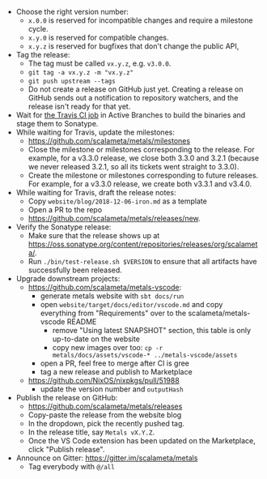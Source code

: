 - Choose the right version number:
  - `x.0.0` is reserved for incompatible changes and require a milestone cycle.
  - `x.y.0` is reserved for compatible changes.
  - `x.y.z` is reserved for bugfixes that don't change the public API,
- Tag the release:
  - The tag must be called `vx.y.z`, e.g. `v3.0.0`.
  - `git tag -a vx.y.z -m "vx.y.z"`
  - `git push upstream --tags`
  - Do not create a release on GitHub just yet. Creating a release on GitHub
    sends out a notification to repository watchers, and the release isn't ready
    for that yet.
- Wait for [the Travis CI job](https://travis-ci.org/scalameta/metals/branches)
  in Active Branches to build the binaries and stage them to Sonatype.
- While waiting for Travis, update the milestones:
  - https://github.com/scalameta/metals/milestones
  - Close the milestone or milestones corresponding to the release. For example,
    for a v3.3.0 release, we close both 3.3.0 and 3.2.1 (because we never
    released 3.2.1, so all its tickets went straight to 3.3.0).
  - Create the milestone or milestones corresponding to future releases. For
    example, for a v3.3.0 release, we create both v3.3.1 and v3.4.0.
- While waiting for Travis, draft the release notes:
  - Copy `website/blog/2018-12-06-iron.md` as a template
  - Open a PR to the repo
  - https://github.com/scalameta/metals/releases/new.
- Verify the Sonatype release:
  - Make sure that the release shows up at
    https://oss.sonatype.org/content/repositories/releases/org/scalameta/.
  - Run `./bin/test-release.sh $VERSION` to ensure that all artifacts have
    successfully been released.
- Upgrade downstream projects:
  - https://github.com/scalameta/metals-vscode:
    - generate metals website with `sbt docs/run`
    - open `website/target/docs/editor/vscode.md` and copy everything from
      "Requirements" over to the scalameta/metals-vscode README
      - remove "Using latest SNAPSHOT" section, this table is only up-to-date on the website
      - copy new images over too: `cp -r metals/docs/assets/vscode-* ../metals-vscode/assets`
    - open a PR, feel free to merge after CI is gree
    - tag a new release and publish to Marketplace
  - https://github.com/NixOS/nixpkgs/pull/51988
    - update the version number and `outputHash`
- Publish the release on GitHub:
  - https://github.com/scalameta/metals/releases
  - Copy-paste the release from the website blog
  - In the dropdown, pick the recently pushed tag.
  - In the release title, say `Metals vX.Y.Z`.
  - Once the VS Code extension has been updated on the Marketplace, click
    "Publish release".
- Announce on Gitter: https://gitter.im/scalameta/metals
  - Tag everybody with `@/all`
